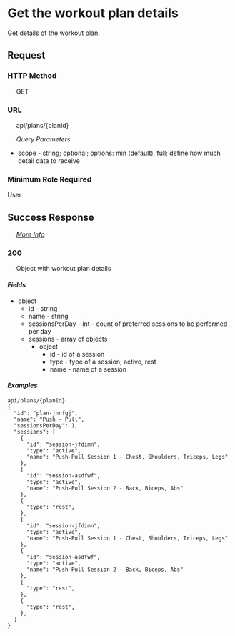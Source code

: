 # Get the workout plan details

Get details of the workout plan.

## Request

### HTTP Method
&nbsp;&nbsp;&nbsp;&nbsp; GET

### URL
&nbsp;&nbsp;&nbsp;&nbsp; api/plans/{planId}

&nbsp;&nbsp;&nbsp;&nbsp; *Query Parameters*
- scope - string; optional; options: min (default), full; define how much detail data to receive

### Minimum Role Required
User

## Success Response

&nbsp;&nbsp;&nbsp;&nbsp; [*More Info*](../Kinergize%20-%20API%20General%20Info.md)

### 200
&nbsp;&nbsp;&nbsp;&nbsp; Object with workout plan details

#### *Fields*
- object
  - id - string
  - name - string
  - sessionsPerDay - int - count of preferred sessions to be performed per day
  - sessions - array of objects
    - object
      - id - id of a session
      - type - type of a session; active, rest
      - name - name of a session

#### *Examples*  
```
api/plans/{planId}
{
  "id": "plan-jnnfgj",
  "name": "Push - Pull",
  "sessionsPerDay": 1,
  "sessions": [
    {
      "id": "session-jfdimn",
      "type": "active",
      "name": "Push-Pull Session 1 - Chest, Shoulders, Triceps, Legs"
    },
    {
      "id": "session-asdfwf",
      "type": "active",
      "name": "Push-Pull Session 2 - Back, Biceps, Abs"
    },
    {
      "type": "rest",
    },
    {
      "id": "session-jfdimn",
      "type": "active",
      "name": "Push-Pull Session 1 - Chest, Shoulders, Triceps, Legs"
    },
    {
      "id": "session-asdfwf",
      "type": "active",
      "name": "Push-Pull Session 2 - Back, Biceps, Abs"
    },
    {
      "type": "rest",
    },
    {
      "type": "rest",
    },
  ]
}
```
